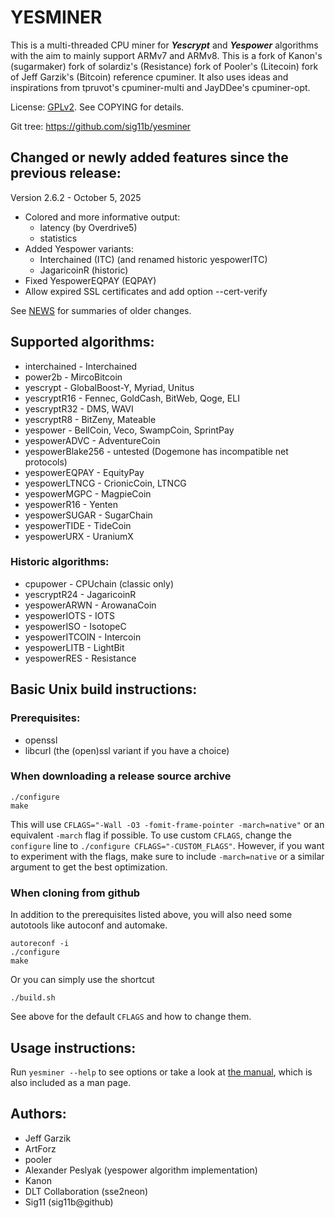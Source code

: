 # YESMINER

This is a multi-threaded CPU miner for ***Yescrypt*** and ***Yespower*** algorithms with the aim to mainly support ARMv7 and ARMv8. This is a fork of Kanon's (sugarmaker) fork of solardiz's (Resistance) fork of Pooler's (Litecoin) fork of Jeff Garzik's (Bitcoin) reference cpuminer. It also uses ideas and inspirations from tpruvot's cpuminer-multi and JayDDee's cpuminer-opt.

License:  [GPLv2](https://www.gnu.org/licenses/old-licenses/gpl-2.0.en.html).  See COPYING for details.

Git tree:  https://github.com/sig11b/yesminer

## Changed or newly added features since the previous release:

Version 2.6.2 - October 5, 2025

- Colored and more informative output:
  * latency (by Overdrive5)
  * statistics
- Added Yespower variants:
  * Interchained (ITC) (and renamed historic yespowerITC)
  * JagaricoinR (historic)
- Fixed YespowerEQPAY (EQPAY)
- Allow expired SSL certificates and add option --cert-verify

See [NEWS](NEWS) for summaries of older changes.

## Supported algorithms:

- interchained - Interchained
- power2b - MircoBitcoin
- yescrypt - GlobalBoost-Y, Myriad, Unitus
- yescryptR16 - Fennec, GoldCash, BitWeb, Qoge, ELI
- yescryptR32 - DMS, WAVI
- yescryptR8 - BitZeny, Mateable
- yespower - BellCoin, Veco, SwampCoin, SprintPay
- yespowerADVC - AdventureCoin
- yespowerBlake256 - untested (Dogemone has incompatible net protocols)
- yespowerEQPAY - EquityPay
- yespowerLTNCG - CrionicCoin, LTNCG
- yespowerMGPC - MagpieCoin
- yespowerR16 - Yenten
- yespowerSUGAR - SugarChain
- yespowerTIDE - TideCoin
- yespowerURX - UraniumX
### Historic algorithms:
- cpupower - CPUchain (classic only)
- yescryptR24 - JagaricoinR
- yespowerARWN - ArowanaCoin
- yespowerIOTS - IOTS
- yespowerISO - IsotopeC
- yespowerITCOIN - Intercoin
- yespowerLITB - LightBit
- yespowerRES - Resistance

## Basic Unix build instructions:

### Prerequisites:

- openssl
- libcurl (the (open)ssl variant if you have a choice)

### When downloading a release source archive
```
./configure
make
```
This will use `CFLAGS="-Wall -O3 -fomit-frame-pointer -march=native"` or an
equivalent `-march` flag if possible.
To use custom `CFLAGS`, change the `configure` line to `./configure CFLAGS="-CUSTOM_FLAGS"`.
However, if you want to experiment with the flags, make sure to include `-march=native` or a
similar argument to get the best optimization.

### When cloning from github

In addition to the prerequisites listed above, you will also need some autotools like autoconf and automake.
```
autoreconf -i
./configure
make
```

Or you can simply use the shortcut
```
./build.sh
```
See above for the default `CFLAGS` and how to change them.

## Usage instructions:

Run `yesminer --help` to see options or
take a look at [the manual](Manual.md), which is
also included as a man page.

## Authors:

- Jeff Garzik
- ArtForz
- pooler
- Alexander Peslyak (yespower algorithm implementation)
- Kanon
- DLT Collaboration (sse2neon)
- Sig11 (sig11b@github)
